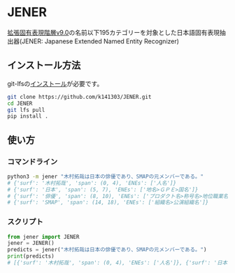 # JENER
[拡張固有表現階層v9.0](http://liat-aip.sakura.ne.jp/ene/ene9/definition_jp/index.html)の名前以下195カテゴリーを対象とした日本語固有表現抽出器(JENER: Japanese Extended Named Entity Recognizer)

## インストール方法
git-lfsの[インストール](https://github.com/git-lfs/git-lfs?utm_source=gitlfs_site&utm_medium=installation_link&utm_campaign=gitlfs#installing)が必要です。

```bash
git clone https://github.com/k141303/JENER.git
cd JENER
git lfs pull
pip install .
```

## 使い方

### コマンドライン

```bash
python3 -m jener "木村拓哉は日本の俳優であり、SMAPの元メンバーである。"
# {'surf': '木村拓哉', 'span': (0, 4), 'ENEs': ['人名']}
# {'surf': '日本', 'span': (5, 7), 'ENEs': ['地名>ＧＰＥ>国名']}
# {'surf': '俳優', 'span': (8, 10), 'ENEs': ['プロダクト名>称号名>地位職業名']}
# {'surf': 'SMAP', 'span': (14, 18), 'ENEs': ['組織名>公演組織名']}
```

### スクリプト

```python
from jener import JENER
jener = JENER()
predicts = jener("木村拓哉は日本の俳優であり、SMAPの元メンバーである。")
print(predicts)
# [{'surf': '木村拓哉', 'span': (0, 4), 'ENEs': ['人名']}, {'surf': '日本', 'span': (5, 7), 'ENEs': ['地名>ＧＰＥ>国名']}, {'surf': '俳優', 'span': (8, 10), 'ENEs': ['プロダクト名>称号名>地位職業名']}, {'surf': 'SMAP', 'span': (14, 18), 'ENEs': ['組織名>公演組織名']}]
```

